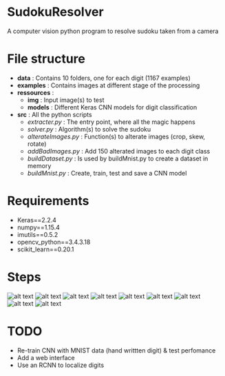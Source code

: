 # SudokuResolver
A computer vision python program to resolve sudoku taken from a camera

# File structure
- **data**        : Contains 10 folders, one for each digit (1167 examples)
- **examples**    : Contains images at different stage of the processing
- **ressources**  :
  - **img**               : Input image(s) to test
  - **models**            : Different Keras CNN models for digit classification
- **src**         : All the python scripts
  - *extracter.py*      : The entry point, where all the magic happens
  - *solver.py*         : Algorithm(s) to solve the sudoku
  - *alterateImages.py* : Function(s) to alterate images (crop, skew, rotate)
  - *addBadImages.py*   : Add 150 alterated images to each digit class
  - *buildDataset.py*   : Is used by buildMnist.py to create a dataset in memory
  - *buildMnist.py*     : Create, train, test and save a CNN model
 
# Requirements
- Keras==2.2.4
- numpy==1.15.4
- imutils==0.5.2
- opencv_python==3.4.3.18
- scikit_learn==0.20.1

# Steps
![alt text](https://raw.githubusercontent.com/MrEliptik/SudokuResolver/master/examples/original.png)
![alt text](https://raw.githubusercontent.com/MrEliptik/SudokuResolver/master/examples/blurred.png)
![alt text](https://raw.githubusercontent.com/MrEliptik/SudokuResolver/master/examples/adaptive_treshold.png)
![alt text](https://raw.githubusercontent.com/MrEliptik/SudokuResolver/master/examples/dilated.png)
![alt text](https://raw.githubusercontent.com/MrEliptik/SudokuResolver/master/examples/contours.png)
![alt text](https://raw.githubusercontent.com/MrEliptik/SudokuResolver/master/examples/corners.png)
![alt text](https://raw.githubusercontent.com/MrEliptik/SudokuResolver/master/examples/cropped_perspective_fixed.png)
![alt text](https://raw.githubusercontent.com/MrEliptik/SudokuResolver/master/examples/grid_applied.png)
![alt text](https://raw.githubusercontent.com/MrEliptik/SudokuResolver/master/examples/result.png)

# TODO 
- Re-train CNN with MNIST data (hand writtten digit) & test perfomance
- Add a web interface
- Use an RCNN to localize digits
